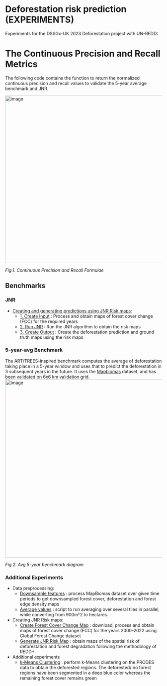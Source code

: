 # Deforestation risk prediction (EXPERIMENTS)
Experiments for the DSSGx-UK 2023 Deforestation project with UN-REDD:

# The Continuous Precision and Recall Metrics
The following code contains the function to return the normalized continuous precision and recall values to validate the 5-year average benchmark and JNR.

<img width="539" alt="image" src="https://github.com/DSSGxUK/s23_deforestation_exp/assets/83265366/42a03ced-7bce-4dd4-8154-50b6cc79fcd8">

*Fig.1. Continuous Precision and Recall Formulae*

## Benchmarks
 ### JNR
- [Creating and generating predictions using JNR Risk maps](./JNR/):
    - [1. Create Input](./JNR/1.%20Create%20Input/) : Process and obtain maps of forest cover change (FCC) for the required years
    - [2. Run JNR](./JNR/2.%20Run%20JNR/) : Run the JNR algorithm to obtain the risk maps
    - [3. Create Output](./JNR/3.%20Create%20Output/) : Create the deforestation prediction and ground truth maps using the risk maps
  
 ### 5-year-avg Benchmark
The ART/TREES-inspired benchmark computes the average of deforestation taking place in a 5-year window and uses that to predict the deforestation in 3 subsequent years in the future. 
It uses the [Mapbiomas](https://https://mapbiomas.org/en/download) dataset, and has been validated on 6x6 km validation grid.
<img width="573" alt="image" src="https://github.com/DSSGxUK/s23_deforestation_exp/assets/83265366/04a2b214-13f6-4cdc-acd3-0de825f3a567">

*Fig.2. Avg 5-year benchmark diagram*
 ### Additional Experiments
 - Data preprocessing:
    - [Downsample features](./downsample_mapbiomas/) : process MapBiomas dataset over given time periods to get downsampled forest cover, deforestation and forest edge density maps
    - [Average values](./average_metric/) : script to run averaging over several tiles in parallel, while converting from 900m^2 to hectares.
- Creating JNR Risk maps:
    - [Create Forest Cover Change Map](./create_fcc_map/) : download, process and obtain maps of forest cover change (FCC) for the years 2000-2022 using Global Forest Change dataset
    - [Generate JNR Risk Map](./generate_jnr/) : obtain maps of the spatial risk of deforestation and forest degradation following the methodology of REDD+
- Additional experiments
    - [k-Means Clustering](./PRODES_clustering/) : perform k-Means clustering on the PRODES data to obtain the deforested regions. The deforested/ no forest regions have been segmented in a deep blue color whereas the remaining forest cover remains green

